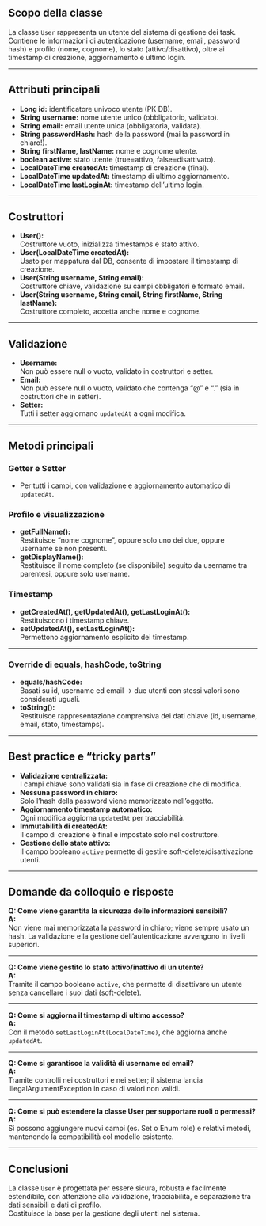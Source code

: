 ## Scopo della classe

La classe `User` rappresenta un utente del sistema di gestione dei task.  
Contiene le informazioni di autenticazione (username, email, password hash) e profilo (nome, cognome), lo stato (attivo/disattivo), oltre ai timestamp di creazione, aggiornamento e ultimo login.

---

## Attributi principali

- **Long id:** identificatore univoco utente (PK DB).
- **String username:** nome utente unico (obbligatorio, validato).
- **String email:** email utente unica (obbligatoria, validata).
- **String passwordHash:** hash della password (mai la password in chiaro!).
- **String firstName, lastName:** nome e cognome utente.
- **boolean active:** stato utente (true=attivo, false=disattivato).
- **LocalDateTime createdAt:** timestamp di creazione (final).
- **LocalDateTime updatedAt:** timestamp di ultimo aggiornamento.
- **LocalDateTime lastLoginAt:** timestamp dell’ultimo login.

---

## Costruttori

- **User():**  
  Costruttore vuoto, inizializza timestamps e stato attivo.
- **User(LocalDateTime createdAt):**  
  Usato per mappatura dal DB, consente di impostare il timestamp di creazione.
- **User(String username, String email):**  
  Costruttore chiave, validazione su campi obbligatori e formato email.
- **User(String username, String email, String firstName, String lastName):**  
  Costruttore completo, accetta anche nome e cognome.

---

## Validazione

- **Username:**  
  Non può essere null o vuoto, validato in costruttori e setter.
- **Email:**  
  Non può essere null o vuoto, validato che contenga “@” e “.” (sia in costruttori che in setter).
- **Setter:**  
  Tutti i setter aggiornano `updatedAt` a ogni modifica.

---

## Metodi principali

### Getter e Setter

- Per tutti i campi, con validazione e aggiornamento automatico di `updatedAt`.

### Profilo e visualizzazione

- **getFullName():**  
  Restituisce “nome cognome”, oppure solo uno dei due, oppure username se non presenti.
- **getDisplayName():**  
  Restituisce il nome completo (se disponibile) seguito da username tra parentesi, oppure solo username.

### Timestamp

- **getCreatedAt(), getUpdatedAt(), getLastLoginAt():**  
  Restituiscono i timestamp chiave.
- **setUpdatedAt(), setLastLoginAt():**  
  Permettono aggiornamento esplicito dei timestamp.

---

### Override di equals, hashCode, toString

- **equals/hashCode:**  
  Basati su id, username ed email → due utenti con stessi valori sono considerati uguali.
- **toString():**  
  Restituisce rappresentazione comprensiva dei dati chiave (id, username, email, stato, timestamps).

---

## Best practice e “tricky parts”

- **Validazione centralizzata:**  
  I campi chiave sono validati sia in fase di creazione che di modifica.
- **Nessuna password in chiaro:**  
  Solo l’hash della password viene memorizzato nell’oggetto.
- **Aggiornamento timestamp automatico:**  
  Ogni modifica aggiorna `updatedAt` per tracciabilità.
- **Immutabilità di createdAt:**  
  Il campo di creazione è final e impostato solo nel costruttore.
- **Gestione dello stato attivo:**  
  Il campo booleano `active` permette di gestire soft-delete/disattivazione utenti.

---

## Domande da colloquio e risposte

**Q: Come viene garantita la sicurezza delle informazioni sensibili?**  
**A:**  
Non viene mai memorizzata la password in chiaro; viene sempre usato un hash. La validazione e la gestione dell’autenticazione avvengono in livelli superiori.

---

**Q: Come viene gestito lo stato attivo/inattivo di un utente?**  
**A:**  
Tramite il campo booleano `active`, che permette di disattivare un utente senza cancellare i suoi dati (soft-delete).

---

**Q: Come si aggiorna il timestamp di ultimo accesso?**  
**A:**  
Con il metodo `setLastLoginAt(LocalDateTime)`, che aggiorna anche `updatedAt`.

---

**Q: Come si garantisce la validità di username ed email?**  
**A:**  
Tramite controlli nei costruttori e nei setter; il sistema lancia IllegalArgumentException in caso di valori non validi.

---

**Q: Come si può estendere la classe User per supportare ruoli o permessi?**  
**A:**  
Si possono aggiungere nuovi campi (es. Set<Role> o Enum role) e relativi metodi, mantenendo la compatibilità col modello esistente.

---

## Conclusioni

La classe `User` è progettata per essere sicura, robusta e facilmente estendibile, con attenzione alla validazione, tracciabilità, e separazione tra dati sensibili e dati di profilo.  
Costituisce la base per la gestione degli utenti nel sistema.
